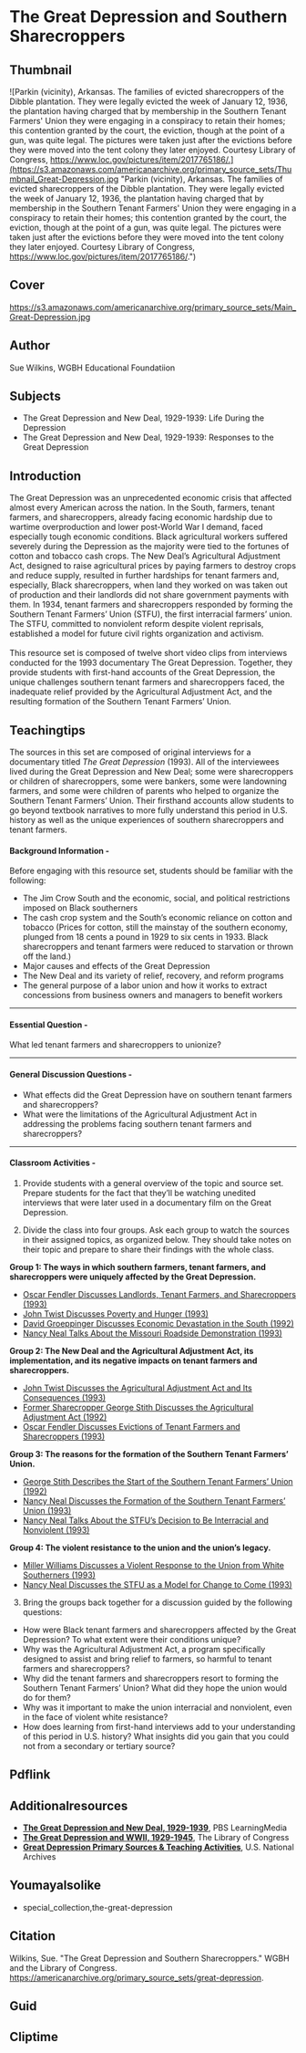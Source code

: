# The Great Depression and Southern Sharecroppers

## Thumbnail

![Parkin (vicinity), Arkansas. The families of evicted sharecroppers of the Dibble plantation. They were legally evicted the week of January 12, 1936, the plantation having charged that by membership in the Southern Tenant Farmers' Union they were engaging in a conspiracy to retain their homes; this contention granted by the court, the eviction, though at the point of a gun, was quite legal. The pictures were taken just after the evictions before they were moved into the tent colony they later enjoyed. Courtesy Library of Congress, https://www.loc.gov/pictures/item/2017765186/.](https://s3.amazonaws.com/americanarchive.org/primary_source_sets/Thumbnail_Great-Depression.jpg "Parkin (vicinity), Arkansas. The families of evicted sharecroppers of the Dibble plantation. They were legally evicted the week of January 12, 1936, the plantation having charged that by membership in the Southern Tenant Farmers' Union they were engaging in a conspiracy to retain their homes; this contention granted by the court, the eviction, though at the point of a gun, was quite legal. The pictures were taken just after the evictions before they were moved into the tent colony they later enjoyed. Courtesy Library of Congress, https://www.loc.gov/pictures/item/2017765186/.")

## Cover
https://s3.amazonaws.com/americanarchive.org/primary_source_sets/Main_Great-Depression.jpg

## Author

Sue Wilkins, WGBH Educational Foundatiion

## Subjects

- The Great Depression and New Deal, 1929-1939: Life During the Depression
- The Great Depression and New Deal, 1929-1939: Responses to the Great Depression

## Introduction

The Great Depression was an unprecedented economic crisis that affected almost every American across the nation. In the South, farmers, tenant farmers, and sharecroppers, already facing economic hardship due to wartime overproduction and lower post-World War I demand, faced especially tough economic conditions. Black agricultural workers suffered severely during the Depression as the majority were tied to the fortunes of cotton and tobacco cash crops. The New Deal’s Agricultural Adjustment Act, designed to raise agricultural prices by paying farmers to destroy crops and reduce supply, resulted in further hardships for tenant farmers and, especially, Black sharecroppers, when land they worked on was taken out of production and their landlords did not share government payments with them. In 1934, tenant farmers and sharecroppers responded by forming the Southern Tenant Farmers’ Union (STFU), the first interracial farmers’ union. The STFU, committed to nonviolent reform despite violent reprisals, established a model for future civil rights organization and activism.
<br><br>
This resource set is composed of twelve short video clips from interviews conducted for the 1993 documentary The Great Depression. Together, they provide students with first-hand accounts of the Great Depression, the unique challenges southern tenant farmers and sharecroppers faced, the inadequate relief provided by the Agricultural Adjustment Act, and the resulting formation of the Southern Tenant Farmers’ Union.


## Teachingtips

The sources in this set are composed of original interviews for a documentary titled *The Great Depression* (1993). All of the interviewees lived during the Great Depression and New Deal; some were sharecroppers or children of sharecroppers, some were bankers, some were landowning farmers, and some were children of parents who helped to organize the Southern Tenant Farmers’ Union. Their firsthand accounts allow students to go beyond textbook narratives to more fully understand this period in U.S. history as well as the unique experiences of southern sharecroppers and tenant farmers. 

#### Background Information -

Before engaging with this resource set, students should be familiar with the following:

- The Jim Crow South and the economic, social, and political restrictions imposed on Black southerners
- The cash crop system and the South’s economic reliance on cotton and tobacco
(Prices for cotton, still the mainstay of the southern economy, plunged from 18 cents a pound in 1929 to six cents in 1933. Black sharecroppers and tenant farmers were reduced to starvation or thrown off the land.)
- Major causes and effects of the Great Depression
- The New Deal and its variety of relief, recovery, and reform programs
- The general purpose of a labor union and how it works to extract concessions from business owners and managers to benefit workers

<hr>

#### Essential Question - 

What led tenant farmers and sharecroppers to unionize?

<hr>

#### General Discussion Questions -

- What effects did the Great Depression have on southern tenant farmers and sharecroppers?
- What were the limitations of the Agricultural Adjustment Act in addressing the problems facing southern tenant farmers and sharecroppers?

<hr>

#### Classroom Activities -

1. Provide students with a general overview of the topic and source set. Prepare students for the fact that they’ll be watching unedited interviews that were later used in a documentary film on the Great Depression.

2. Divide the class into four groups. Ask each group to watch the sources in their assigned topics, as organized below. They should take notes on their topic and prepare to share their findings with the whole class.

**Group 1: The ways in which southern farmers, tenant farmers, and sharecroppers were uniquely affected by the Great Depression.**
- [Oscar Fendler Discusses Landlords, Tenant Farmers, and Sharecroppers (1993)](https://americanarchive.org/primary_source_sets/great-depression/1_151-8w3804z53c)
- [John Twist Discusses Poverty and Hunger (1993)](https://americanarchive.org/primary_source_sets/great-depression/2_151-rv0cv4cj90)
- [David Groeppinger Discusses Economic Devastation in the South (1992)](https://americanarchive.org/primary_source_sets/great-depression/3_151-5m6251g16w)
- [Nancy Neal Talks About the Missouri Roadside Demonstration (1993)](https://americanarchive.org/primary_source_sets/great-depression/4_151-3f4kk94t5p)

**Group 2: The New Deal and the Agricultural Adjustment Act, its implementation, and its negative impacts on tenant farmers and sharecroppers.**
- [John Twist Discusses the Agricultural Adjustment Act and Its Consequences (1993)](https://americanarchive.org/primary_source_sets/great-depression/5_151-rv0cv4cj90)
- [Former Sharecropper George Stith Discusses the Agricultural Adjustment Act (1992)](https://americanarchive.org/primary_source_sets/great-depression/6_151-nk3610wj5c)
- [Oscar Fendler Discusses Evictions of Tenant Farmers and Sharecroppers (1993)](https://americanarchive.org/primary_source_sets/great-depression/7_151-gq6qz2340h)

**Group 3: The reasons for the formation of the Southern Tenant Farmers’ Union.**
- [George Stith Describes the Start of the Southern Tenant Farmers’ Union (1992)](https://americanarchive.org/primary_source_sets/great-depression/8_151-nk3610wj5c)
- [Nancy Neal Discusses the Formation of the Southern Tenant Farmers’ Union (1993)](https://americanarchive.org/primary_source_sets/great-depression/9_151-gm81j97z4z)
- [Nancy Neal Talks About the STFU’s Decision to Be Interracial and Nonviolent (1993)](https://americanarchive.org/primary_source_sets/great-depression/10_151-gm81j97z4z)

**Group 4: The violent resistance to the union and the union’s legacy.**
- [Miller Williams Discusses a Violent Response to the Union from White Southerners (1993)](https://americanarchive.org/primary_source_sets/great-depression/11_151-bz6154f72d)
- [Nancy Neal Discusses the STFU as a Model for Change to Come (1993)](https://americanarchive.org/primary_source_sets/great-depression/12_151-st7dr2q284)

3. Bring the groups back together for a discussion guided by the following questions:

- How were Black tenant farmers and sharecroppers affected by the Great Depression? To what extent were their conditions unique?
- Why was the Agricultural Adjustment Act, a program specifically designed to assist and bring relief to farmers, so harmful to tenant farmers and sharecroppers?
- Why did the tenant farmers and sharecroppers resort to forming the Southern Tenant Farmers’ Union? What did they hope the union would do for them?
- Why was it important to make the union interracial and nonviolent, even in the face of violent white resistance?
- How does learning from first-hand interviews add to your understanding of this period in U.S. history? What insights did you gain that you could not from a secondary or tertiary source?


## Pdflink

## Additionalresources

- [**The Great Depression and New Deal, 1929-1939**](https://mass.pbslearningmedia.org/collection/us-history-collection/era/the-great-depression-and-new-deal-19291939/), PBS LearningMedia
- [**The Great Depression and WWII, 1929-1945**](https://www.loc.gov/classroom-materials/united-states-history-primary-source-timeline/great-depression-and-world-war-ii-1929-1945/), The Library of Congress
- [**Great Depression Primary Sources & Teaching Activities**](https://education.blogs.archives.gov/2021/02/18/great-depression-2/), U.S. National Archives

## Youmayalsolike
- special_collection,the-great-depression

## Citation

Wilkins, Sue. "The Great Depression and Southern Sharecroppers." WGBH and the Library of Congress. https://americanarchive.org/primary_source_sets/great-depression.

## Guid
## Cliptime
